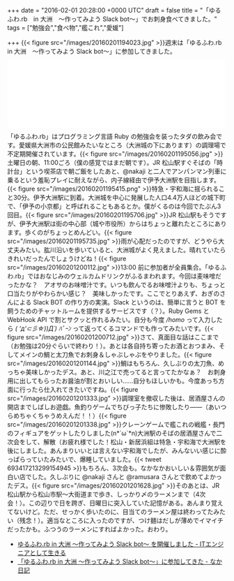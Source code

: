 
+++
date = "2016-02-01 20:28:00 +0000 UTC"
draft = false
title = "「ゆるふわ.rb　in 大洲　〜作ってみよう Slack bot〜」でお刺身食べてきました。"
tags = ["勉強会","食べ物","艦これ","愛媛"]

+++
{{< figure src="/images/20160201194023.jpg"  >}}週末は「ゆるふわ.rb　in 大洲　〜作ってみよう Slack bot〜」に参加してきました。<iframe src="//hatenablog-parts.com/embed?url=https%3A%2F%2Fyurufuwa.doorkeeper.jp%2Fevents%2F37504" title="ゆるふわ.rb　in 大洲　〜作ってみよう Slack bot〜" class="embed-card embed-webcard" scrolling="no" frameborder="0" style="display: block; width: 100%; height: 155px; max-width: 500px; margin: 10px 0px;"></iframe>「ゆるふわ.rb」はプログラミング言語 Ruby の勉強会を装ったタダの飲み会です。愛媛県大洲市の公民館みたいなところ（大洲城の下にあります）の調理場で不定期開催されています。{{< figure src="/images/20160201195056.jpg"  >}}土曜日の朝、11:00ごろ（僕の感覚ではまだ朝です）。JR 松山駅すぐそばの「時計台」という喫茶店で朝ご飯をしたあと、@nakaji と二人でアンパンマン列車に乗るという羞恥プレイに耐えながら、内子線経由で伊予大洲駅を目指します。{{< figure src="/images/20160201195415.png"  >}}特急・宇和海に揺られること30分。伊予大洲駅に到着。大洲城を中心に発展した人口4.4万人ほどの城下町で、「伊予の小京都」と呼ばれることもあるとか。僕がくるのは今回でたぶん3回目。{{< figure src="/images/20160201195706.jpg"  >}}JR 松山駅もそうですが、伊予大洲駅は街の中心部（城や市役所）からはちょっと離れたところにあります。歩くのがちょっとめんどい。{{< figure src="/images/20160201195735.jpg"  >}}雨が心配だったのですが、どうやら大丈夫みたい。肱川沿いを歩いていると、大洲城がよく見えました。晴れていたらきれいだったんでしょうけどね！{{< figure src="/images/20160201200112.jpg"  >}}13:00 前に参加者が全員集合。「ゆるふわ.rb」ではおなじみのウェルカムドリンクがふるまわれます。今回は麦味噌だったかな？　アオサのお味噌汁です。いつも飲んでるお味噌汁よりも、ちょっと口当たりがやわらかい感じ？　美味しかったです。ここでとりあえず、おぎのさんによる Slack BOT の作り方の実演。Slack というのは、簡単に言うと BOT を飼うためのチャットルームを提供するサービスです（？）。Ruby Gems と WebHook API で割とサクッと作れるみたい。自分も今度 _/homo_ って入力したら _( ‘д‘⊂彡☆))Д´) ﾊﾟｰﾝ_ って返ってくるコマンドでも作ってみたいです。{{< figure src="/images/20160201200712.jpg"  >}}さて、真面目な話はここまで（お勉強は20分ぐらいで終わり！）。あとは各自持ち寄ったお酒とおつまみ、そしてメインの鯛と太刀魚でお刺身＆しゃぶしゃぶをやりました。{{< figure src="/images/20160201201144.jpg"  >}}鯛はもちろん、久しぶりの太刀魚、めっちゃ美味しかったデス。あと、川之江で売ってると言ってたかなぁ？　お刺身用に出してもらったお醤油が割とおいしい……自分もほしいかも。今度あっち方面に行ったら仕入れてきたいですね。{{< figure src="/images/20160201201333.jpg"  >}}調理室を撤収した後は、居酒屋さんの開店までしばしお遊戯。魚釣りゲームでちびっ子たちに惨敗したり――（あいつらめちゃくちゃうめえんだ！！）{{< figure src="/images/20160201201338.jpg"  >}}クレーンゲームで艦これの戦艦・長門のフィギュアをゲットしたりしました(n*´ω`*n)大洲駅のそばの居酒屋さんで二次会をして、解散（お疲れ様でした！松山・新居浜組は特急・宇和海で大洲駅を後にしました。あんまりいいとは言えない宇和海でしたが、みんないい感じに酔っぱらっていたみたいで、爆睡していました。{{< tweet 693417213299154945 >}}もちろん、3次会も。なかなかおいしい＆雰囲気が面白い店でした。久しぶりに @nakaji さんと @ramusara さんとで飲めてよかったデス。{{< figure src="/images/20160201201628.jpg"  >}}そのあとは、JR 松山駅から松山市駅～大街道まで歩き、しっかり〆のラーメンまで（4次会！）。この辺りで日を跨ぎ、日曜日に突入していた記憶がある。あんまり覚えてないけど。ただ、せっかく歩いたのに、目当てのラーメン屋は終わってたみたい（残念！）。適当なところに入ったのですが、つけ麺はだしが薄めでイマイチだったかも。ふつうのラーメンにすればよかった。おわり。

<ul>
<li><a href="http://d.hatena.ne.jp/ogin_s57/20160201/1454290509">ゆるふわ.rb in 大洲 〜作ってみよう Slack bot〜 を開催しました - ITエンジニアとして生きる</a></li>
<li><a href="http://nakaji.hatenablog.com/entry/2016/01/31/110000">「ゆるふわ.rb in 大洲 〜作ってみよう Slack bot〜」に参加してきた - なか日記</a></li>
</ul>

